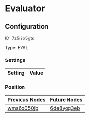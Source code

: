 # Evaluator
## Configuration
ID:  7z5i8o5gts

Type: EVAL 


### Settings
| Setting | Value  |
| :------------------------ | ---------------------------------------- |
 




### Position
| Previous Nodes | Future Nodes |
| :------------- | ------------ |
| [wms6o050jb](./wms6o050jb.md) | [6de8yoq3eb](./6de8yoq3eb.md) |